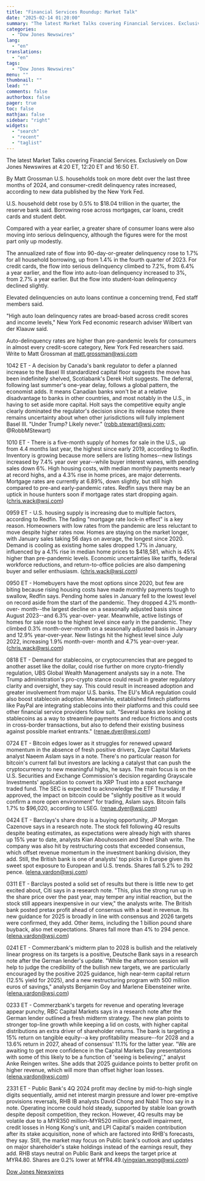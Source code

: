 ```yaml
---
title: "Financial Services Roundup: Market Talk"
date: "2025-02-14 01:20:00"
summary: "The latest Market Talks covering Financial Services. Exclusively on Dow Jones Newswires at 4:20 ET, 12:20 ET and 16:50 ET.By Matt Grossman U.S. households took on more debt over the last three months of 2024, and consumer-credit delinquency rates increased, according to new data published by the New York Fed.U.S...."
categories:
  - "Dow Jones Newswires"
lang:
  - "en"
translations:
  - "en"
tags:
  - "Dow Jones Newswires"
menu: ""
thumbnail: ""
lead: ""
comments: false
authorbox: false
pager: true
toc: false
mathjax: false
sidebar: "right"
widgets:
  - "search"
  - "recent"
  - "taglist"
---
```


The latest Market Talks covering Financial Services. Exclusively on Dow Jones Newswires at 4:20 ET, 12:20 ET and 16:50 ET.

By Matt Grossman U.S. households took on more debt over the last three months of 2024, and consumer-credit delinquency rates increased, according to new data published by the New York Fed.

U.S. household debt rose by 0.5% to $18.04 trillion in the quarter, the reserve bank said. Borrowing rose across mortgages, car loans, credit cards and student debt.

Compared with a year earlier, a greater share of consumer loans were also moving into serious delinquency, although the figures were for the most part only up modestly.

The annualized rate of flow into 90-day-or-greater delinquency rose to 1.7% for all household borrowing, up from 1.4% in the fourth quarter of 2023. For credit cards, the flow into serious delinquency climbed to 7.2%, from 6.4% a year earlier, and the flow into auto-loan delinquency increased to 3%, from 2.7% a year earlier. But the flow into student-loan delinquency declined slightly.

Elevated delinquencies on auto loans continue a concerning trend, Fed staff members said.

"High auto loan delinquency rates are broad-based across credit scores and income levels," New York Fed economic research adviser Wilbert van der Klaauw said.

Auto-delinquency rates are higher than pre-pandemic levels for consumers in almost every credit-score category, New York Fed researchers said. Write to Matt Grossman at matt.grossman@wsj.com

1042 ET - A decision by Canada's bank regulator to defer a planned increase to the Basel III standardized capital floor suggests the move has been indefinitely shelved, Scotiabank's Derek Holt suggests. The deferral, following last summer's one-year delay, follows a global pattern, the economist adds. It means Canadian banks won't be at a relative disadvantage to banks in other countries, and most notably in the U.S., in having to set aside more capital. Holt says the competitive equity angle clearly dominated the regulator's decision since its release notes there remains uncertainty about when other jurisdictions will fully implement Basel III. "Under Trump? Likely never." (robb.stewart@wsj.com; @RobbMStewart)

1010 ET - There is a five-month supply of homes for sale in the U.S., up from 4.4 months last year, the highest since early 2019, according to Redfin. Inventory is growing because more sellers are listing homes--new listings increased by 7.4% year over year--while buyer interest wanes, with pending sales down 6%. High housing costs, with median monthly payments nearly at record highs, and a 4.3% rise in home prices, are major deterrents. Mortgage rates are currently at 6.89%, down slightly, but still high compared to pre-and early-pandemic rates. Redfin says there may be an uptick in house hunters soon if mortgage rates start dropping again. (chris.wack@wsj.com)

0959 ET - U.S. housing supply is increasing due to multiple factors, according to Redfin. The fading "mortgage rate lock-in effect" is a key reason. Homeowners with low rates from the pandemic are less reluctant to move despite higher rates now. Homes are staying on the market longer, with January sales taking 56 days on average, the longest since 2020. Demand is cooling as existing home sales dropped 1.7% in January, influenced by a 4.1% rise in median home prices to $418,581, which is 45% higher than pre-pandemic levels. Economic uncertainties like tariffs, federal workforce reductions, and return-to-office policies are also dampening buyer and seller enthusiasm. (chris.wack@wsj.com)

0950 ET - Homebuyers have the most options since 2020, but few are biting because rising housing costs have made monthly payments tough to swallow, Redfin says. Pending home sales in January fell to the lowest level on record aside from the start of the pandemic. They dropped 4.2% month-over- month--the largest decline on a seasonally adjusted basis since August 2023--and 6.3% year-over- year. Meanwhile, active listings of homes for sale rose to the highest level since early in the pandemic. They climbed 0.3% month-over-month on a seasonally adjusted basis in January and 12.9% year-over-year. New listings hit the highest level since July 2022, increasing 1.9% month-over- month and 4.7% year-over-year. (chris.wack@wsj.com)

0818 ET - Demand for stablecoins, or cryptocurrencies that are pegged to another asset like the dollar, could rise further on more crypto-friendly regulation, UBS Global Wealth Management analysts say in a note. The Trump administration's pro-crypto stance could result in greater regulatory clarity and oversight, they say. This could result in increased adoption and greater involvement from major U.S. banks. The EU's MicA regulation could also boost stablecoin adoption. Meanwhile, established fintech platforms like PayPal are integrating stablecoins into their platforms and this could see other financial service providers follow suit. "Several banks are looking at stablecoins as a way to streamline payments and reduce frictions and costs in cross-border transactions, but also to defend their existing business against possible market entrants." (renae.dyer@wsj.com)

0724 ET - Bitcoin edges lower as it struggles for renewed upward momentum in the absence of fresh positive drivers, Zaye Capital Markets analyst Naeem Aslam says in a note. There's no particular reason for bitcoin's current fall but investors are lacking a catalyst that can push the cryptocurrency to new meaningful highs, he says. The main focus is on the U.S. Securities and Exchange Commission's decision regarding Grayscale Investments' application to convert its XRP Trust into a spot exchange traded fund. The SEC is expected to acknowledge the ETF Thursday. If approved, the impact on bitcoin could be "slightly positive as it would confirm a more open environment" for trading, Aslam says. Bitcoin falls 1.7% to $96,020, according to LSEG. (renae.dyer@wsj.com)

0424 ET - Barclays's share drop is a buying opportunity, JP Morgan Cazenove says in a research note. The stock fell following 4Q results despite beating estimates, as expectations were already high with shares up 15% year to date, analysts Kian Abouhossein and Sheel Shah write. The company was also hit by restructuring costs that exceeded consensus, which offset revenue momentum in the investment banking division, they add. Still, the British bank is one of analysts' top picks in Europe given its sweet spot exposure to European and U.S. trends. Shares fall 5.2% to 292 pence. (elena.vardon@wsj.com)

0311 ET - Barclays posted a solid set of results but there is little new to get excited about, Citi says in a research note. "This, plus the strong run up in the share price over the past year, may temper any initial reaction, but the stock still appears inexpensive in our view," the analysts write. The British bank posted pretax profit ahead of consensus with a beat in revenue. Its new guidance for 2025 is broadly in line with consensus and 2026 targets were confirmed, they add. Other items, including the 1 billion pound share buyback, also met expectations. Shares fall more than 4% to 294 pence.(elena.vardon@wsj.com)

0241 ET - Commerzbank's midterm plan to 2028 is bullish and the relatively linear progress on its targets is a positive, Deutsche Bank says in a research note after the German lender's update. "While the afternoon session will help to judge the credibility of the bullish new targets, we are particularly encouraged by the positive 2025 guidance, high near-term capital return (12.5% yield for 2025), and a new restructuring program with 500 million euros of savings," analysts Benjamin Goy and Marlene Eibensteiner write. (elena.vardon@wsj.com)

0233 ET - Commerzbank's targets for revenue and operating leverage appear punchy, RBC Capital Markets says in a research note after the German lender outlined a fresh midterm strategy. The new plan points to stronger top-line growth while keeping a lid on costs, with higher capital distributions an extra driver of shareholder returns. The bank is targeting a 15% return on tangible equity--a key profitability measure--for 2028 and a 13.6% return in 2027, ahead of consensus' 11.1% for the latter year. "We are awaiting to get more confidence in the Capital Markets Day presentations with some of this likely to be a function of 'seeing is believing'," analyst Anke Reingen writes. She adds that 2025 guidance points to better profit on higher revenue, which will more than offset higher loan losses. (elena.vardon@wsj.com)

2331 ET - Public Bank's 4Q 2024 profit may decline by mid-to-high single digits sequentially, amid net interest margin pressure and lower pre-emptive provisions reversals, RHB IB analysts David Chong and Nabil Thoo say in a note. Operating income could hold steady, supported by stable loan growth despite deposit competition, they reckon. However, 4Q results may be volatile due to a MYR350 million-MYR520 million goodwill impairment, credit losses in Hong Kong's unit, and LPI Capital's maiden contribution after its stake acquisition, none of which are factored into RHB's forecasts, they say. Still, the market may focus on Public bank's outlook and updates on major shareholder's stake holdings instead of the earnings result, they add. RHB stays neutral on Public Bank and keeps the target price at MYR4.80. Shares are 0.2% lower at MYR4.49.(yingxian.wong@wsj.com)

[Dow Jones Newswires](https://www.tradingview.com/news/DJN_DN20250213012685:0/)
